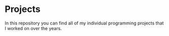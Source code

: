 # Projects

In this repository you can find all of my individual programming projects that I worked on over the years. 

